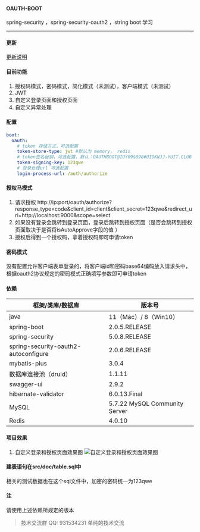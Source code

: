 #### OAUTH-BOOT

spring-security ，spring-security-oauth2 ，string boot 学习

---

#### 更新
  [更新说明](https://github.com/LookBackInTheRain/oauth-boot/blob/dev/UPDATE.md)
#### 目前功能
1. 授权码模式，密码模式，简化模式（未测试），客户端模式（未测试）
2. JWT 
3. 自定义登录页面和授权页面
4. 自定义异常处理

#### 配置

```yaml
boot:
  oauth:
    # token 存储方式，可选配置
    token-store-type: jwt #默认为 memory， redis
    # token签名秘钥，可选配置，默认：OAUTHBOOT@IUY09&098#UIOKNJJ-YUIT.CLUB
    token-signing-key: 123qwe 
    # 登录处理url 可选配置
    login-process-url: /auth/authorize 
```

#### 授权马模式
    
   1. 请求授权 http://ip:port/oauth/authorize?response_type=code&client_id=client&client_secret=123qwe&redirect_uri=http://localhost:9000&scope=select
   2. 如果没有登录会跳转到登录页面，登录后跳转到授权页面（是否会跳转到授权页面取决于是否将isAutoApprove字段的值 ）
   3. 授权后得到一个授权码，拿着授权码即可申请token

#### 密码模式
   没有配置允许客户端表单登录的，将客户端id和密码base64编码放入请求头中，根据oauth2协议规定的密码模式正确填写参数即可申请token

#### 依赖

|框架/类库/数据库|   版本号 |
|--|--|
|java|11（Mac）/ 8（Win10）|
| spring-boot | 2.0.5.RELEASE |
|spring-security|5.0.8.RELEASE |
|spring-security-oauth2-autoconfigure|2.0.6.RELEASE|
|mybatis-plus|3.0.4|
|数据库连接池（druid）|1.1.11|
|swagger-ui|2.9.2|
|hibernate-validator|6.0.13.Final|
|MySQL|5.7.22 MySQL Community Server|
|Redis|4.0.10|

#### 项目效果
1. 自定义登录和授权页面效果图
![自定义登录和授权页面效果图](https://img-blog.csdnimg.cn/20181102173054952.gif)

#### 建表语句在src/doc/table.sql中
    
   相关的测试数据也在这个sql文件中，加密的密码统一为123qwe
   
#### 注

   请使用上述依赖所规定的版本

> 技术交流群 QQ: 931534231
> 单纯的技术交流


